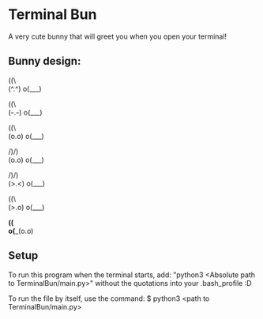 # Terminal Bun
A very cute bunny that will greet you when you open your terminal!

## Bunny design:

  (\(\  
  (^.^)
o(___)

  (\(\  
  (-.-) 
o(___)

  (\(\  
  (o.o)
o(___)

   /)/)  
  (o.o)
o(___)

   /)/)  
  (>.<) 
o(___)

  (\(\  
  (>.o)
o(___)
 		         
   __(\(\
o(___(o.o)

## Setup
To run this program when the terminal starts, add:
"python3 <Absolute path to TerminalBun/main.py>"
without the quotations into your .bash_profile :D

To run the file by itself, use the command:
$ python3 <path to TerminalBun/main.py>


